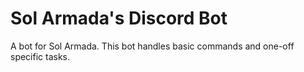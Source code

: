 # Sol Armada's Discord Bot

A bot for Sol Armada. This bot handles basic commands and one-off specific tasks.
